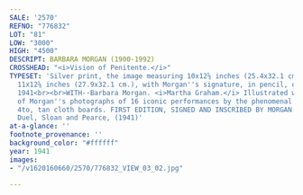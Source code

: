 ```yaml
---
SALE: '2570'
REFNO: "776832"
LOT: "81"
LOW: "3000"
HIGH: "4500"
DESCRIPT: BARBARA MORGAN (1900-1992)
CROSSHEAD: "<i>Vision of Penitente.</i>"
TYPESET: 'Silver print, the image measuring 10x12⅝ inches (25.4x32.1 cm.), the mount
  11x12⅝ inches (27.9x32.1 cm.), with Morgan''s signature, in pencil, on mount recto.
  1941<br><br>WITH--Barbara Morgan. <i>Martha Graham.</i> Illustrated with reproductions
  of Morgan''s photographs of 16 iconic performances by the phenomenal Martha Graham.
  4to, tan cloth boards. FIRST EDITION, SIGNED AND INSCRIBED BY MORGAN. New York:
  Duel, Sloan and Pearce, (1941)'
at-a-glance: ''
footnote_provenance: ''
background_color: "#ffffff"
year: 1941
images:
- "/v1620160660/2570/776832_VIEW_03_02.jpg"

---
```

